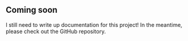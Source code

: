 ## Coming soon

I still need to write up documentation for this project! In the meantime, please check out the GitHub repository.
